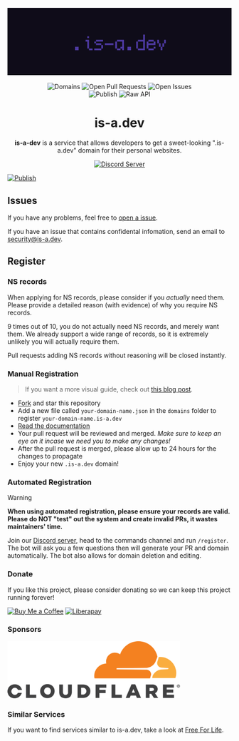 <p align="center">
   <img alt="is-a.dev Banner" src="https://raw.githubusercontent.com/is-a-dev/register/main/media/banner.png">
</p>

<p align="center">
   <img alt="Domains" src="https://img.shields.io/github/directory-file-count/is-a-dev/register/domains?color=5c46eb&label=domains&style=for-the-badge">
   <img alt="Open Pull Requests" src="https://img.shields.io/github/issues-raw/is-a-dev/register?color=5c46eb&label=issues&style=for-the-badge">
   <img alt="Open Issues" src="https://img.shields.io/github/issues-pr-raw/is-a-dev/register?color=5c46eb&label=pull%20requests&style=for-the-badge">
   <br>
   <img alt="Publish" src="https://github.com/is-a-dev/register/actions/workflows/publish.yml/badge.svg">
   <img alt="Raw API" src="https://github.com/is-a-dev/register/actions/workflows/raw-api.yml/badge.svg">
</p>

<h1 align="center">is-a.dev</h1>

<p align="center"><strong>is-a-dev</strong> is a service that allows developers to get a sweet-looking ".is-a.dev" domain for their personal websites.</p>

<p align="center">
   <a href="https://discord.gg/is-a-dev-830872854677422150"><img alt="Discord Server" src="https://invidget.switchblade.xyz/is-a-dev-830872854677422150"></a>
</p>

[![Publish](https://github.com/is-a-dev/register/actions/workflows/publish.yml/badge.svg)](https://github.com/is-a-dev/register/actions/workflows/publish.yml)

## Issues
If you have any problems, feel free to [open a issue](https://github.com/is-a-dev/register/issues/new/choose).

If you have an issue that contains confidental infomation, send an email to security@is-a.dev.

## Register
### NS records
When applying for NS records, please consider if you *actually* need them. Please provide a detailed reason (with evidence) of why you require NS records.

9 times out of 10, you do not actually need NS records, and merely want them. We already support a wide range of records, so it is extremely unlikely you will actually require them.

Pull requests adding NS records without reasoning will be closed instantly.

### Manual Registration
> If you want a more visual guide, check out [this blog post](https://wdh.gg/tX3ghge).

- [Fork](https://github.com/is-a-dev/register/fork) and star this repository
- Add a new file called `your-domain-name.json` in the `domains` folder to register `your-domain-name.is-a.dev`
- [Read the documentation](https://is-a.dev/docs)
- Your pull request will be reviewed and merged. *Make sure to keep an eye on it incase we need you to make any changes!*
- After the pull request is merged, please allow up to 24 hours for the changes to propagate
- Enjoy your new `.is-a.dev` domain!

### Automated Registration
> [!WARNING]
> **When using automated registration, please ensure your records are valid. Please do NOT "test" out the system and create invalid PRs, it wastes maintainers' time.**

Join our [Discord server](https://discord.gg/is-a-dev-830872854677422150), head to the commands channel and run `/register`. The bot will ask you a few questions then will generate your PR and domain automatically. The bot also allows for domain deletion and editing.

### Donate
If you like this project, please consider donating so we can keep this project running forever!

<a href="https://www.buymeacoffee.com/phenax" target="_blank"><img src="https://cdn.buymeacoffee.com/buttons/default-orange.png" alt="Buy Me a Coffee" height="28" width="119"></a>
<a href="https://liberapay.com/phenax" target="_blank"><img src="https://img.shields.io/badge/liberapay-donate-yellow.svg?style=for-the-badge" alt="Liberapay"></a>

### Sponsors

<a href="https://www.cloudflare.com/lp/project-alexandria/">
   <img alt="Cloudflare Logo" src="https://raw.githubusercontent.com/is-a-dev/register/main/media/cloudflare.png" height="128">
</a>

### Similar Services
If you want to find services similar to is-a.dev, take a look at [Free For Life](https://github.com/wdhdev/free-for-life#domains).
